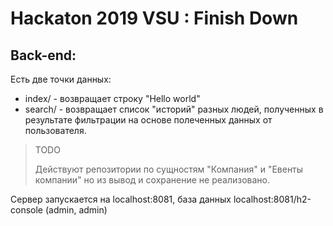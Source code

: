 # Hackaton 2019 VSU : Finish Down

## Back-end:

Есть две точки данных:
* index/ - возвращает строку "Hello world"
* search/ - возвращает список "историй" разных людей, полученных в результате фильтрации на основе полеченных данных от пользователя.

>TODO
>
>Действуют репозитории по сущностям "Компания" и "Евенты компании" но из вывод и сохранение не реализовано.

Сервер запускается на localhost:8081, база данных localhost:8081/h2-console (admin, admin)
